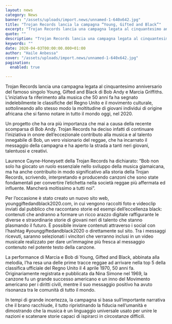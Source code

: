 ```yaml
---
layout: news
category: News
banner: "/assets/uploads/import.news/unnamed-1-640x642.jpg"
title: "Trojan Records lancia la campagna “Young, Gifted and Black”"
excerpt: "Trojan Records lancia una campagna legata al cinquantesimo anniversario del famoso singolo Young, Gifted and Black di Bob Andy e Marcia Griffiths. L’iniziativa fa riferimento alla musica che 50 anni fa ha segnato indelebilmente le classifiche del Regno Unito e il movimento culturale, sottolineando allo stesso modo la moltitudine di giovani individui di origine africana [&hellip"
quote: ""
description: "Trojan Records lancia una campagna legata al cinquantesimo anniversario del famoso singolo Young, Gifted and Black di Bob Andy e Marcia Griffiths. L’iniziativa fa riferimento alla musica che 50 anni fa ha segnato indelebilmente le classifiche del Regno Unito e il movimento culturale, sottolineando allo stesso modo la moltitudine di giovani individui di origine africana [&hellip"
keywords: ""
date: 2020-04-03T00:00:00.000+01:00
author: "Haile Anbessa"
cover: "/assets/uploads/import.news/unnamed-1-640x642.jpg"
pagination:
  enabled: true

---
```


Trojan Records lancia una campagna legata al cinquantesimo anniversario del famoso singolo Young, Gifted and Black di Bob Andy e Marcia Griffiths. L’iniziativa fa riferimento alla musica che 50 anni fa ha segnato indelebilmente le classifiche del Regno Unito e il movimento culturale, sottolineando allo stesso modo la moltitudine di giovani individui di origine africana che si fanno notare in tutto il mondo oggi, nel 2020.

Un progetto che ha ora più importanza che mai a causa della recente scomparsa di Bob Andy. Trojan Records ha deciso infatti di continuare l’iniziativa in onore dell’eccezionale contributo alla musica e al talento innegabile di Bob, un vero visionario del reggae, che ha incarnato il messaggio della campagna e ha aperto la strada a tanti neri giovani, talentuosi e creativi.

Laurence Cayne-Honeysett della Trojan Records ha dichiarato: “Bob non solo ha giocato un ruolo essenziale nello sviluppo della musica giamaicana, ma ha anche contribuito in modo significativo alla storia della Trojan Records, scrivendo, interpretando e producendo canzoni che sono state fondamentali per convertire l’etichetta nella società reggae più affermata ed influente. Mancherà moltissimo a tutti noi”.

Per l’occasione è stato creato un nuovo sito web, younggiftedandblack2020.com, in cui vengono raccolti foto e videoclip inviati dal pubblico che raccontano storie ed esempi dell’eccellenza black: contenuti che andranno a formare un ricco arazzo digitale raffigurante le diverse e straordinarie storie di giovani neri di talento che stanno plasmando il futuro. È possibile inviare contenuti attraverso i social con l’hashtag #younggiftedandblack2020 o direttamente sul sito. Tra i messaggi ricevuti, saranno selezionati i vincitori che verranno inclusi in un video musicale realizzato per dare un’immagine più fresca al messaggio contenuto nel potente testo della canzone.

La performance di Marcia e Bob di Young, Gifted and Black, abbinata alla melodia, l’ha resa una delle prime tracce reggae ad arrivare nella top 5 della classifica ufficiale del Regno Unito il 4 aprile 1970, 50 anni fa. Originariamente registrata e pubblicata da Nina Simone nel 1969, la canzone fu un grande successo americano e un inno del Movimento americano per i diritti civili, mentre il suo messaggio positivo ha avuto risonanza tra le comunità di tutto il mondo.

In tempi di grande incertezza, la campagna si basa sull’importante narrativa che il brano racchiude, il tutto ripristinando la fiducia nell’umanità e dimostrando che la musica è un linguaggio universale usato per unire le nazioni e scatenare storie capaci di ispirarci in circostanze difficili.